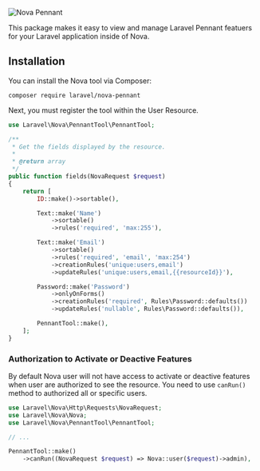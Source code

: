 ![Nova Pennant](https://banners.beyondco.de/Nova%20Pennant.png?theme=light&packageManager=composer+require&packageName=laravel%2Fnova-pennant&pattern=cage&style=style_1&description=A+Pennant+Resource+Tool+for+Laravel+Nova&md=1&showWatermark=0&fontSize=100px&images=https%3A%2F%2Flaravel.com%2Fimg%2Flogomark.min.svg)

This package makes it easy to view and manage Laravel Pennant featuers for your Laravel application inside of Nova.

## Installation

You can install the Nova tool via Composer:

```shell
composer require laravel/nova-pennant
```

Next, you must register the tool within the User Resource.

```php
use Laravel\Nova\PennantTool\PennantTool;

/**
 * Get the fields displayed by the resource.
 *
 * @return array
 */
public function fields(NovaRequest $request)
{
    return [
        ID::make()->sortable(),

        Text::make('Name')
            ->sortable()
            ->rules('required', 'max:255'),

        Text::make('Email')
            ->sortable()
            ->rules('required', 'email', 'max:254')
            ->creationRules('unique:users,email')
            ->updateRules('unique:users,email,{{resourceId}}'),

        Password::make('Password')
            ->onlyOnForms()
            ->creationRules('required', Rules\Password::defaults())
            ->updateRules('nullable', Rules\Password::defaults()),

        PennantTool::make(),
    ];
}
```

### Authorization to Activate or Deactive Features

By default Nova user will not have access to activate or deactive features when user are authorized to see the resource. You need to use `canRun()` method to authorized all or specific users.

```php
use Laravel\Nova\Http\Requests\NovaRequest;
use Laravel\Nova\Nova;
use Laravel\Nova\PennantTool\PennantTool;

// ...

PennantTool::make()
    ->canRun((NovaRequest $request) => Nova::user($request)->admin),
```
